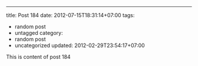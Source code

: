 ---
title: Post 184
date: 2012-07-15T18:31:14+07:00
tags:
  - random post
  - untagged
category:
  - random post
  - uncategorized
updated: 2012-02-29T23:54:17+07:00

This is content of post 184